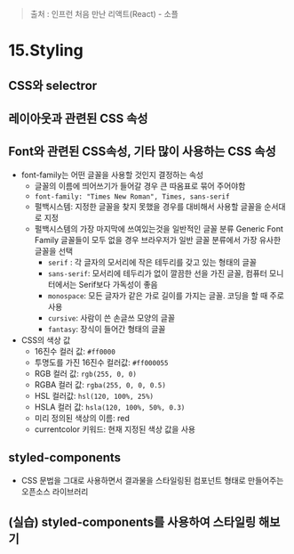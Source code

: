 > 출처 :  인프런 처음 만난 리액트(React) - 소플

# 15.Styling
## CSS와 selectror

## 레이아웃과 관련된 CSS 속성

## Font와 관련된 CSS속성, 기타 많이 사용하는 CSS 속성
- font-family는 어떤 글꼴을 사용할 것인지 결정하는 속성
  * 글꼴의 이름에 띄어쓰기가 들어갈 경우 큰 따옴표로 묶어 주어야함
  * `font-family: "Times New Roman", Times, sans-serif`
  * 펄백시스템: 지정한 글꼴을 찾지 못했을 경우를 대비해서 사용할 글꼴을 순서대로 지정
  * 펄백시스템의 가장 마지막에 쓰여있는것을 일반적인 글꼴 분류 Generic Font Family 글꼴들이 모두 없을 경우 브라우저가 일반 글꼴 분류에서 가장 유사한 글꼴을 선택
    + `serif` : 각 글자의 모서리에 작은 테두리를 갖고 있는 형태의 글꼴
    + `sans-serif`: 모서리에 테두리가 없이 깔끔한 선을 가진 글꼴, 컴퓨터 모니터에서는 Serif보다 가독성이 좋음
    + `monospace`: 모든 글자가 같은 가로 길이를 가지는 글꼴. 코딩을 할 때 주로 사용
    + `cursive`: 사람이 쓴 손글쓰 모양의 글꼴
    + `fantasy`: 장식이 들어간 형태의 글꼴
- CSS의 색상 값
  * 16진수 컬러 값: `#ff0000`
  * 투명도를 가진 16진수 컬러값: `#ff000055`
  * RGB 컬러 값: `rgb(255, 0, 0)`
  * RGBA 컬러 값: `rgba(255, 0, 0, 0.5)`
  * HSL 컬러값: `hsl(120, 100%, 25%)`
  * HSLA 컬러 값: `hsla(120, 100%, 50%, 0.3)`
  * 미리 정의된 색상의 이름: red
  * currentcolor 키워드: 현재 지정된 색상 값을 사용

## styled-components
- CSS 문법을 그대로 사용하면서 결과물을 스타일링된 컴포넌트 형태로 만들어주는 오픈소스 라이브러리

## (실습) styled-components를 사용하여 스타일링 해보기
